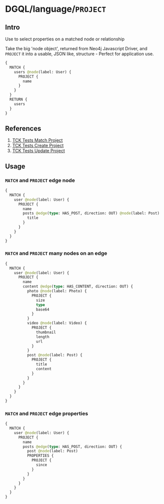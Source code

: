 # DGQL/language/`PROJECT`

## Intro

Use to select properties on a matched node or relationship

Take the big 'node object', returned from Neo4j Javascript Driver, and `PROJECT` it into a usable, JSON like, structure - Perfect for application use.

```graphql
{
  MATCH {
    users @node(label: User) {
      PROJECT {
        name
      }
    }
  }
  RETURN {
    users
  }
}
```

## References

1. [TCK Tests Match Project](https://github.com/danstarns/DGQL/tree/main/packages/language/tests/tck/tck-test-files/match/match-project.md)
2. [TCK Tests Create Project](https://github.com/danstarns/DGQL/tree/main/packages/language/tests/tck/tck-test-files/create/create-project.md)
3. [TCK Tests Update Project](https://github.com/danstarns/DGQL/tree/main/packages/language/tests/tck/tck-test-files/update/update-project.md)

## Usage

### `MATCH` and `PROJECT` edge node

```graphql
{
  MATCH {
    user @node(label: User) {
      PROJECT {
        name
        posts @edge(type: HAS_POST, direction: OUT) @node(label: Post) {
          title
        }
      }
    }
  }
}
```

### `MATCH` and `PROJECT` many nodes on an edge

```graphql
{
  MATCH {
    user @node(label: User) {
      PROJECT {
        name
        content @edge(type: HAS_CONTENT, direction: OUT) {
          photo @node(label: Photo) {
            PROJECT {
              size
              type
              base64
            }
          }
          video @node(label: Video) {
            PROJECT {
              thumbnail
              length
              url
            }
          }
          post @node(label: Post) {
            PROJECT {
              title
              content
            }
          }
        }
      }
    }
  }
}
```

### `MATCH` and `PROJECT` edge properties

```graphql
{
  MATCH {
    user @node(label: User) {
      PROJECT {
        name
        posts @edge(type: HAS_POST, direction: OUT) {
          post @node(label: Post)
          PROPERTIES {
            PROJECT {
              since
            }
          }
        }
      }
    }
  }
}
```
